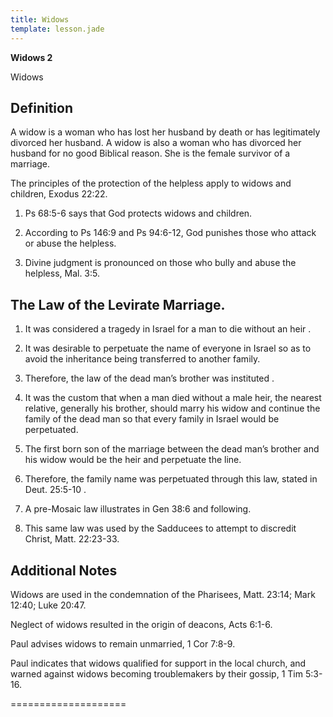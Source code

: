 ```yaml
---
title: Widows
template: lesson.jade
---
```



**Widows 2**

Widows

Definition
----------

A widow is a woman who has lost her husband by death or has legitimately
divorced her husband. A widow is also a woman who has divorced her
husband for no good Biblical reason. She is the female survivor of a
marriage.

The principles of the protection of the helpless apply to widows and
children, Exodus 22:22.

1. Ps 68:5-6 says that God protects widows and children.

2. According to Ps 146:9 and Ps 94:6-12, God punishes those who attack
or abuse the helpless.

3. Divine judgment is pronounced on those who bully and abuse the
helpless, Mal. 3:5.

The Law of the Levirate Marriage.
---------------------------------

1. It was considered a tragedy in Israel for a man to die without an
heir .

2. It was desirable to perpetuate the name of everyone in Israel so as
to avoid the inheritance being transferred to another family.

3. Therefore, the law of the dead man’s brother was instituted .

4. It was the custom that when a man died without a male heir, the
nearest relative, generally his brother, should marry his widow and
continue the family of the dead man so that every family in Israel would
be perpetuated.

5. The first born son of the marriage between the dead man’s brother and
his widow would be the heir and perpetuate the line.

6. Therefore, the family name was perpetuated through this law, stated
in Deut. 25:5-10 .

7. A pre-Mosaic law illustrates in Gen 38:6 and following.

8. This same law was used by the Sadducees to attempt to discredit
Christ, Matt. 22:23-33.

Additional Notes
----------------

Widows are used in the condemnation of the Pharisees, Matt. 23:14; Mark
12:40; Luke 20:47.

Neglect of widows resulted in the origin of deacons, Acts 6:1-6.

Paul advises widows to remain unmarried, 1 Cor 7:8-9.

Paul indicates that widows qualified for support in the local church,
and warned against widows becoming troublemakers by their gossip, 1 Tim
5:3-16.

====================

